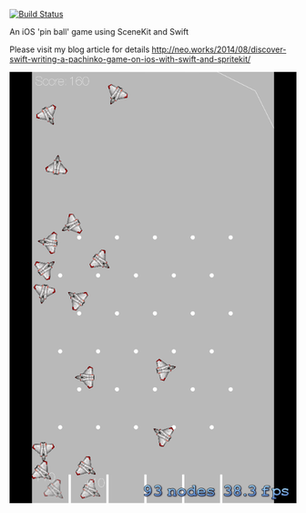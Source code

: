 [![Build Status](https://travis-ci.org/neoalienson/pachinko.svg)](https://travis-ci.org/neoalienson/pachinko)

An iOS 'pin ball' game using SceneKit and Swift

Please visit my blog article for details http://neo.works/2014/08/discover-swift-writing-a-pachinko-game-on-ios-with-swift-and-spritekit/

![](https://github.com/neoalienson/pachinko/blob/master/screenshot.png)

